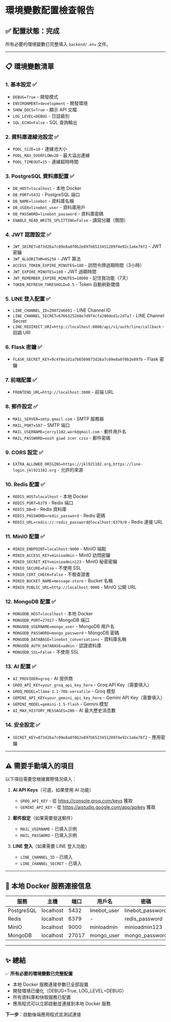 # 環境變數配置檢查報告

## ✅ 配置狀態：完成

所有必要的環境變數已完整填入 `backend/.env` 文件。

---

## 📋 環境變數清單

### 1. 基本設定 ✅
- `DEBUG=True` - 開發模式
- `ENVIRONMENT=development` - 開發環境
- `SHOW_DOCS=True` - 顯示 API 文檔
- `LOG_LEVEL=DEBUG` - 日誌級別
- `SQL_ECHO=False` - SQL 查詢輸出

### 2. 資料庫連線池設定 ✅
- `POOL_SIZE=10` - 連線池大小
- `POOL_MAX_OVERFLOW=20` - 最大溢出連線
- `POOL_TIMEOUT=15` - 連線超時時間

### 3. PostgreSQL 資料庫配置 ✅
- `DB_HOST=localhost` - 本地 Docker
- `DB_PORT=5432` - PostgreSQL 端口
- `DB_NAME=linebot` - 資料庫名稱
- `DB_USER=linebot_user` - 資料庫用戶
- `DB_PASSWORD=linebot_password` - 資料庫密碼
- `ENABLE_READ_WRITE_SPLITTING=False` - 讀寫分離（關閉）

### 4. JWT 認證設定 ✅
- `JWT_SECRET=873d26a7c09e8a8f0b2e897b6523451289f4e92c1a6e76f2` - JWT 密鑰
- `JWT_ALGORITHM=HS256` - JWT 算法
- `ACCESS_TOKEN_EXPIRE_MINUTES=180` - 訪問令牌過期時間（3小時）
- `JWT_EXPIRE_MINUTES=180` - JWT 過期時間
- `JWT_REMEMBER_EXPIRE_MINUTES=10080` - 記住我功能（7天）
- `TOKEN_REFRESH_THRESHOLD=0.5` - Token 自動刷新閾值

### 5. LINE 登入配置 ✅
- `LINE_CHANNEL_ID=2007246691` - LINE Channel ID
- `LINE_CHANNEL_SECRET=6766325288e7d9f4cfa280ded1c2d7a7` - LINE Channel Secret
- `LINE_REDIRECT_URI=http://localhost:8000/api/v1/auth/line/callback` - 回調 URI

### 6. Flask 密鑰 ✅
- `FLASK_SECRET_KEY=9c4f8e2d1a7b6509873d26a7c09e8a8f0b2e897b` - Flask 密鑰

### 7. 前端配置 ✅
- `FRONTEND_URL=http://localhost:3000` - 前端 URL

### 8. 郵件設定 ✅
- `MAIL_SERVER=smtp.gmail.com` - SMTP 服務器
- `MAIL_PORT=587` - SMTP 端口
- `MAIL_USERNAME=jerry1102.work@gmail.com` - 郵件用戶名
- `MAIL_PASSWORD=oozh giwd zcer czso` - 郵件密碼

### 9. CORS 設定 ✅
- `EXTRA_ALLOWED_ORIGINS=https://jkl921102.org,https://line-login.jkl921102.org` - 允許的來源

### 10. Redis 配置 ✅
- `REDIS_HOST=localhost` - 本地 Docker
- `REDIS_PORT=6379` - Redis 端口
- `REDIS_DB=0` - Redis 資料庫
- `REDIS_PASSWORD=redis_password` - Redis 密碼
- `REDIS_URL=redis://:redis_password@localhost:6379/0` - Redis 連接 URL

### 11. MinIO 配置 ✅
- `MINIO_ENDPOINT=localhost:9000` - MinIO 端點
- `MINIO_ACCESS_KEY=minioadmin` - MinIO 訪問密鑰
- `MINIO_SECRET_KEY=minioadmin123` - MinIO 秘密密鑰
- `MINIO_SECURE=False` - 不使用 SSL
- `MINIO_CERT_CHECK=False` - 不檢查證書
- `MINIO_BUCKET_NAME=message-store` - Bucket 名稱
- `MINIO_PUBLIC_URL=http://localhost:9000` - MinIO 公開 URL

### 12. MongoDB 配置 ✅
- `MONGODB_HOST=localhost` - 本地 Docker
- `MONGODB_PORT=27017` - MongoDB 端口
- `MONGODB_USERNAME=mongo_user` - MongoDB 用戶名
- `MONGODB_PASSWORD=mongo_password` - MongoDB 密碼
- `MONGODB_DATABASE=linebot_conversations` - 資料庫名稱
- `MONGODB_AUTH_DATABASE=admin` - 認證資料庫
- `MONGODB_SSL=False` - 不使用 SSL

### 13. AI 配置 ✅
- `AI_PROVIDER=groq` - AI 提供商
- `GROQ_API_KEY=your_groq_api_key_here` - Groq API Key（需要填入）
- `GROQ_MODEL=llama-3.1-70b-versatile` - Groq 模型
- `GEMINI_API_KEY=your_gemini_api_key_here` - Gemini API Key（需要填入）
- `GEMINI_MODEL=gemini-1.5-flash` - Gemini 模型
- `AI_MAX_HISTORY_MESSAGES=200` - AI 最大歷史消息數

### 14. 安全設定 ✅
- `SECRET_KEY=873d26a7c09e8a8f0b2e897b6523451289f4e92c1a6e76f2` - 應用密鑰

---

## ⚠️ 需要手動填入的項目

以下項目需要您根據實際情況填入：

1. **AI API Keys**（可選，如果使用 AI 功能）
   - `GROQ_API_KEY` - 從 https://console.groq.com/keys 獲取
   - `GEMINI_API_KEY` - 從 https://aistudio.google.com/app/apikey 獲取

2. **郵件設定**（如果需要發送郵件）
   - `MAIL_USERNAME` - 已填入示例
   - `MAIL_PASSWORD` - 已填入示例

3. **LINE 登入**（如果需要 LINE 登入功能）
   - `LINE_CHANNEL_ID` - 已填入
   - `LINE_CHANNEL_SECRET` - 已填入

---

## 🔗 本地 Docker 服務連接信息

| 服務 | 主機 | 端口 | 用戶名 | 密碼 |
|------|------|------|--------|------|
| PostgreSQL | localhost | 5432 | linebot_user | linebot_password |
| Redis | localhost | 6379 | - | redis_password |
| MinIO | localhost | 9000 | minioadmin | minioadmin123 |
| MongoDB | localhost | 27017 | mongo_user | mongo_password |

---

## ✨ 總結

✅ **所有必要的環境變數已完整配置**

- 本地 Docker 服務連接參數已全部設置
- 開發環境已優化（DEBUG=True, LOG_LEVEL=DEBUG）
- 所有資料庫和快取服務已配置
- 應用程式可以立即啟動並連接到本地 Docker 服務

**下一步**：啟動後端應用程式並測試連接

